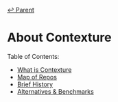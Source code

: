 ﻿[↩  Parent](../README.md)

# About Contexture

Table of Contents:
- [What is Contexture](what-is-contexture.md)
- [Map of Repos](map-of-repos.md)
- [Brief History](brief-history.md)
- [Alternatives & Benchmarks](alternatives-benchmarks.md)
